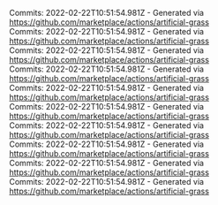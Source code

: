 Commits: 2022-02-22T10:51:54.981Z - Generated via https://github.com/marketplace/actions/artificial-grass
<br>
Commits: 2022-02-22T10:51:54.981Z - Generated via https://github.com/marketplace/actions/artificial-grass
<br>
Commits: 2022-02-22T10:51:54.981Z - Generated via https://github.com/marketplace/actions/artificial-grass
<br>
Commits: 2022-02-22T10:51:54.981Z - Generated via https://github.com/marketplace/actions/artificial-grass
<br>
Commits: 2022-02-22T10:51:54.981Z - Generated via https://github.com/marketplace/actions/artificial-grass
<br>
Commits: 2022-02-22T10:51:54.981Z - Generated via https://github.com/marketplace/actions/artificial-grass
<br>
Commits: 2022-02-22T10:51:54.981Z - Generated via https://github.com/marketplace/actions/artificial-grass
<br>
Commits: 2022-02-22T10:51:54.981Z - Generated via https://github.com/marketplace/actions/artificial-grass
<br>
Commits: 2022-02-22T10:51:54.981Z - Generated via https://github.com/marketplace/actions/artificial-grass
<br>
Commits: 2022-02-22T10:51:54.981Z - Generated via https://github.com/marketplace/actions/artificial-grass
<br>
